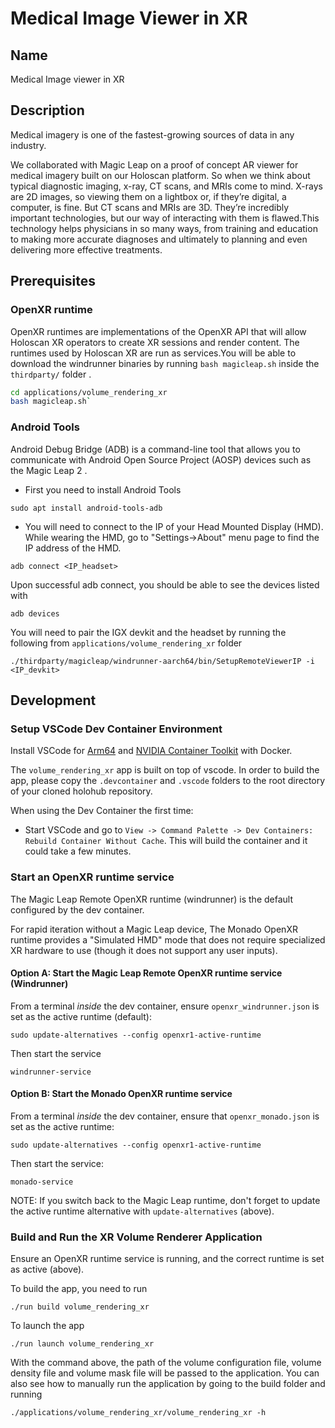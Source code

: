 # Medical Image Viewer in XR


## Name

Medical Image viewer in XR


## Description

Medical imagery is one of the fastest-growing sources of data in any industry.

We collaborated with Magic Leap on a proof of concept AR viewer for medical imagery built on our Holoscan platform. So when we think about typical diagnostic imaging, x-ray, CT scans, and MRIs come to mind. X-rays are 2D images, so viewing them on a lightbox or, if they’re digital, a computer, is fine. But CT scans and MRIs are 3D. They’re incredibly important technologies, but our way of interacting with them is flawed.This technology helps physicians in so many ways, from training and education to making more accurate diagnoses and ultimately to planning and even delivering more effective treatments.

## Prerequisites 

### OpenXR runtime
OpenXR runtimes are implementations of the OpenXR API that will allow Holoscan XR operators to create XR sessions and render content. 
The runtimes used by Holoscan XR are run as services.You will be able to download the windrunner binaries by running `bash magicleap.sh` inside the `thirdparty/` folder .
```sh
cd applications/volume_rendering_xr
bash magicleap.sh`
```

### Android Tools
Android Debug Bridge (ADB) is a command-line tool that allows you to communicate with Android Open Source Project (AOSP) devices such as the Magic Leap 2 .

* First you need to install Android Tools

`sudo apt install android-tools-adb`

* You will need to connect to the IP of your Head Mounted Display (HMD).  While wearing the HMD, go to "Settings->About" menu page to find the IP address of the HMD.

`adb connect <IP_headset>`

Upon successful adb connect, you should be able to see the devices listed with

`adb devices`

You will need to pair the IGX devkit and the headset by running the following from `applications/volume_rendering_xr` folder

`./thirdparty/magicleap/windrunner-aarch64/bin/SetupRemoteViewerIP -i <IP_devkit>`

## Development

### Setup VSCode Dev Container Environment

Install VSCode for [Arm64](https://code.visualstudio.com/download#) and [NVIDIA Container Toolkit](https://docs.nvidia.com/datacenter/cloud-native/container-toolkit/install-guide.html) with Docker.

The `volume_rendering_xr` app is built on top of vscode. In order to build the app, please copy the `.devcontainer` and `.vscode` folders to the root directory of your cloned holohub repository.

When using the Dev Container the first time:
* Start VSCode and go to `View -> Command Palette -> Dev Containers: Rebuild Container Without Cache`. This will build the container and it could take a few minutes.

### Start an OpenXR runtime service


The Magic Leap Remote OpenXR runtime (windrunner) is the default configured by
the dev container.

For rapid iteration without a Magic Leap device, The Monado OpenXR runtime
provides a "Simulated HMD" mode that does not require specialized XR hardware to
use (though it does not support any user inputs).

#### Option A: Start the Magic Leap Remote OpenXR runtime service (Windrunner)

From a terminal _inside_ the dev container, ensure `openxr_windrunner.json` is
set as the active runtime (default):

`sudo update-alternatives --config openxr1-active-runtime`

Then start the service

```
windrunner-service
```

#### Option B: Start the Monado OpenXR runtime service

From a terminal _inside_ the dev container, ensure that `openxr_monado.json` is
set as the active runtime:

```
sudo update-alternatives --config openxr1-active-runtime
```

Then start the service:

```
monado-service
```

NOTE: If you switch back to the Magic Leap runtime, don't forget to update the
active runtime alternative with `update-alternatives` (above).

### Build and Run the XR Volume Renderer Application

Ensure an OpenXR runtime service is running, and the correct runtime is set as
active (above).

To build the app, you need to run

`./run build volume_rendering_xr`

To launch the app

`./run launch volume_rendering_xr`

With the command above, the path of the volume configuration file, volume density file and volume mask file will be passed to the application. You can also see how to manually run the application by going to the build folder and running

`./applications/volume_rendering_xr/volume_rendering_xr -h`






